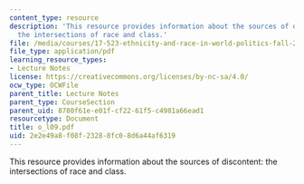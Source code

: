 ```yaml
---
content_type: resource
description: 'This resource provides information about the sources of discontent:
  the intersections of race and class.'
file: /media/courses/17-523-ethnicity-and-race-in-world-politics-fall-2005/2e2e49a8f08f23288fc08d6a44af6319_o_l09.pdf
file_type: application/pdf
learning_resource_types:
- Lecture Notes
license: https://creativecommons.org/licenses/by-nc-sa/4.0/
ocw_type: OCWFile
parent_title: Lecture Notes
parent_type: CourseSection
parent_uid: 8780f61e-e01f-cf22-61f5-c4981a66ead1
resourcetype: Document
title: o_l09.pdf
uid: 2e2e49a8-f08f-2328-8fc0-8d6a44af6319
---
```

This resource provides information about the sources of discontent: the intersections of race and class.